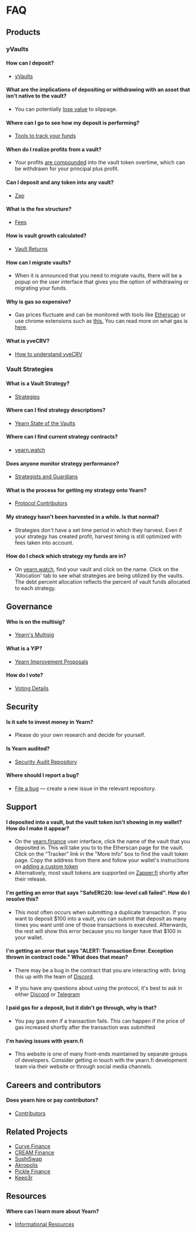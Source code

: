 # FAQ

## Products

### yVaults

#### How can I deposit?

- [yVaults](https://docs.yearn.finance/using-yearn)

#### What are the implications of depositing or withdrawing with an asset that isn't native to the vault? 

- You can potentially [lose value](https://docs.yearn.finance/using-yearn#if-you-dont-have-the-required-token-for-the-vault-that-you-would-like-to-deposit-in) to slippage.

#### Where can I go to see how my deposit is performing?

- [Tools to track your funds](https://docs.yearn.finance/using-yearn#tools-to-track-your-funds)

#### When do I realize profits from a vault? 

- Your profits [are compounded](https://docs.yearn.finance/using-yearn#tools-to-track-your-funds) into the vault token overtime, which can be withdrawn for your principal plus profit.

#### Can I deposit and any token into any vault?

- [Zap](https://docs.yearn.finance/yearn-finance/yvaults/overview#zap-in-with-any-asset)

#### What is the fee structure?

- [Fees](https://docs.yearn.finance/yearn-finance/yvaults/overview#yvault-fee-structure)

#### How is vault growth calculated?

- [Vault Returns](https://docs.yearn.finance/resources/guides/how-to-understand-yvault-roi#roi-calculation)

#### How can I migrate vaults? 

- When it is announced that you need to migrate vaults, there will be a popup on the user interface that gives you the option of withdrawing or migrating your funds.

#### Why is gas so expensive? 

- Gas prices fluctuate and can be monitored with tools like [Etherscan](https://ethereumprice.org/gas/) or use chrome extensions such as [this.](https://chrome.google.com/webstore/detail/ethereum-gas-price-extens/innfmlnnhfcebjcnfopadflecemoddnp?hl=en) You can read more on what gas is [here](https://ethereum.org/en/developers/docs/gas/).

#### What is yveCRV? 

- [How to understand yveCRV](https://docs.yearn.finance/resources/guides/how-to-understand-yvecrv)

### Vault Strategies

#### What is a Vault Strategy?

- [Strategies](https://docs.yearn.finance/yearn-finance/yvaults/vaults-and-strategies)

#### Where can I find strategy descriptions?

- [Yearn State of the Vaults](https://medium.com/yearn-state-of-the-vaults/the-vaults-at-yearn-9237905ffed3)

#### Where can I find current strategy contracts? 

- [yearn.watch](https://yearn.watch/)

#### Does anyone monitor strategy performance?

- [Strategists and Guardians](https://docs.yearn.finance/yearn-finance/yvaults/vaults-and-strategies)

#### What is the process for getting my strategy onto Yearn?

- [Protocol Contributors](https://docs.yearn.finance/contributors/contributors/#build)

#### My strategy hasn't been harvested in a while. Is that normal? 

- Strategies don't have a set time period in which they harvest. Even if your strategy has created profit, harvest timing is still optimized with fees taken into account. 

#### How do I check which strategy my funds are in?

- On [yearn.watch](https://yearn.watch), find your vault and click on the name. Click on the 'Allocation' tab to see what strategies are being utilized by the vaults. The debt percent allocation reflects the percent of vault funds allocated to each strategy.



## Governance

#### Who is on the multisig?

- [Yearn's Multisig](https://gov.yearn.finance/t/yip-62-change-two-multisig-signers/10758/)

#### What is a YIP?

- [Yearn Improvement Proposals](https://docs.yearn.finance/governance/proposal-process#proposal)

#### How do I vote?

- [Voting Details](https://docs.yearn.finance/governance/proposal-process#voting)

## Security

#### Is it safe to invest money in Yearn?

- Please do your own research and decide for yourself.

#### Is Yearn audited?

- [Security Audit Repository](https://docs.yearn.finance/resources/audits)

#### Where should I report a bug?

- [File a bug](https://docs.yearn.finance/contributors/contributors/#file-a-bug) — create a new issue in the relevant repository.

## Support

#### I deposited into a vault, but the vault token isn't showing in my wallet? How do I make it appear? 

- On the [yearn.finance](https://yearn.finance) user interface, click the name of the vault that you deposited in. This will take you to to the Etherscan page for the vault. Click on the "Tracker" link in the "More Info" box to find the vault token page. Copy the address from there and follow your wallet's instructions on [adding a custom token](https://docs.yearn.finance/resources/guides/how-to-add-a-custom-token-to-metamask)
- Alternatively, most vault tokens are supported on [Zapper.fi](https://zapper.fi) shortly after their release.

#### I'm getting an error that says "SafeERC20: low-level call failed". How do I resolve this? 

- This most often occurs when submitting a duplicate transaction. If you want to deposit $100 into a vault, you can submit that deposit as many times you want until one of those transactions is executed. Afterwards, the rest will show this error because you no longer have that $100 in your wallet. 

#### I'm getting an error that says "ALERT: Transaction Error. Exception thrown in contract code." What does that mean?

- There may be a bug in the contract that you are interacting with. bring this up with the team of [Discord](https://discord.gg/baBJSHFH). 

- If you have any questions about using the protocol, it's best to ask in either [Discord](http://discord.yearn.finance) or [Telegram](https://t.me/yearnfinance)

#### I paid gas for a deposit, but it didn't go through, why is that? 

- You pay gas even if a transaction fails. This can happen if the price of gas increased shortly after the transaction was submitted

#### I'm having issues with yearn.fi

- This website is one of many front-ends maintained by separate groups of developers. Consider getting in touch with the yearn.fi development team via their website or through social media channels.

## Careers and contributors

#### Does yearn hire or pay contributors?

- [Contributors](https://docs.yearn.finance/contributors/contributors#how-to-contribute)

## Related Projects

- [Curve Finance](https://curve.fi)
- [CREAM Finance](https://cream.finance)
- [SushiSwap](https://www.sushi.com)
- [Akropolis](https://www.akropolis.io)
- [Pickle Finance](https://pickle.fyi)
- [Keep3r](https://keep3r.network)

## Resources

#### Where can I learn more about Yearn?

- [Informational Resources](https://docs.yearn.finance/resources/links)
